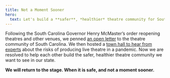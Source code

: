```yaml
---
title: Not a Moment Sooner
hero:
  text: Let's build a **safer**, *healthier* theatre community for South Carolina
---
```


Following the South Carolina Governor Henry McMaster’s order reopening theatres and other venues, we penned [an open letter](/letter/) to the theatre community of South Carolina. We then hosted a [town hall to hear from experts](/news/checkin/) about the risks of producing live theatre in a pandemic. Now we are resolved to help each other build the safer, healthier theatre community we want to see in our state.

**We will return to the stage. When it is safe, and not a moment sooner.**
